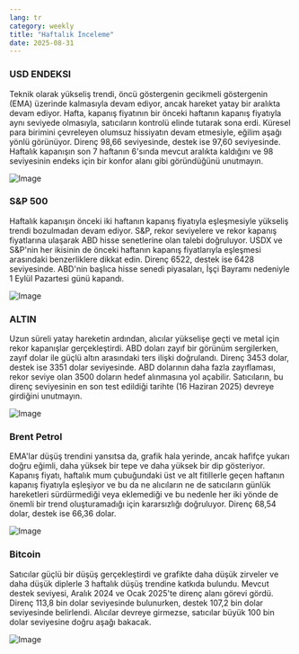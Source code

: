 ```yaml
---
lang: tr
category: weekly
title: "Haftalık İnceleme"
date: 2025-08-31
---
```


### USD ENDEKSI

Teknik olarak yükseliş trendi, öncü göstergenin gecikmeli göstergenin (EMA) üzerinde kalmasıyla devam ediyor, ancak hareket yatay bir aralıkta devam ediyor. Hafta, kapanış fiyatının bir önceki haftanın kapanış fiyatıyla aynı seviyede olmasıyla, satıcıların kontrolü elinde tutarak sona erdi. Küresel para birimini çevreleyen olumsuz hissiyatın devam etmesiyle, eğilim aşağı yönlü görünüyor. Direnç 98,66 seviyesinde, destek ise 97,60 seviyesinde. Haftalık kapanışın son 7 haftanın 6'sında mevcut aralıkta kaldığını ve 98 seviyesinin endeks için bir konfor alanı gibi göründüğünü unutmayın.

![Image](https://markleighedu.github.io/img/Aug-2025/31-Aug-2025/usdindex.jpg)

### S&P 500

Haftalık kapanışın önceki iki haftanın kapanış fiyatıyla eşleşmesiyle yükseliş trendi bozulmadan devam ediyor. S&P, rekor seviyelere ve rekor kapanış fiyatlarına ulaşarak ABD hisse senetlerine olan talebi doğruluyor. USDX ve S&P'nin her ikisinin de önceki haftanın kapanış fiyatlarıyla eşleşmesi arasındaki benzerliklere dikkat edin. Direnç 6522, destek ise 6428 seviyesinde. ABD'nin başlıca hisse senedi piyasaları, İşçi Bayramı nedeniyle 1 Eylül Pazartesi günü kapandı.

![Image](https://markleighedu.github.io/img/Aug-2025/31-Aug-2025/sp500.jpg)

### ALTIN

Uzun süreli yatay hareketin ardından, alıcılar yükselişe geçti ve metal için rekor kapanışlar gerçekleştirdi. ABD doları zayıf bir görünüm sergilerken, zayıf dolar ile güçlü altın arasındaki ters ilişki doğrulandı. Direnç 3453 dolar, destek ise 3351 dolar seviyesinde. ABD dolarının daha fazla zayıflaması, rekor seviye olan 3500 doların hedef alınmasına yol açabilir. Satıcıların, bu direnç seviyesinin en son test edildiği tarihte (16 Haziran 2025) devreye girdiğini unutmayın.

![Image](https://markleighedu.github.io/img/Aug-2025/31-Aug-2025/gold.jpg)

### Brent Petrol

EMA'lar düşüş trendini yansıtsa da, grafik hala yerinde, ancak hafifçe yukarı doğru eğimli, daha yüksek bir tepe ve daha yüksek bir dip gösteriyor. Kapanış fiyatı, haftalık mum çubuğundaki üst ve alt fitillerle geçen haftanın kapanış fiyatıyla eşleşiyor ve bu da ne alıcıların ne de satıcıların günlük hareketleri sürdürmediği veya eklemediği ve bu nedenle her iki yönde de önemli bir trend oluşturamadığı için kararsızlığı doğruluyor. Direnç 68,54 dolar, destek ise 66,36 dolar.

![Image](https://markleighedu.github.io/img/Aug-2025/31-Aug-2025/brentoil.jpg)

### Bitcoin

Satıcılar güçlü bir düşüş gerçekleştirdi ve grafikte daha düşük zirveler ve daha düşük diplerle 3 haftalık düşüş trendine katkıda bulundu. Mevcut destek seviyesi, Aralık 2024 ve Ocak 2025'te direnç alanı görevi gördü. Direnç 113,8 bin dolar seviyesinde bulunurken, destek 107,2 bin dolar seviyesinde belirlendi. Alıcılar devreye girmezse, satıcılar büyük 100 bin dolar seviyesine doğru aşağı bakacak.

![Image](https://markleighedu.github.io/img/Aug-2025/31-Aug-2025/bitcoin.jpg)

